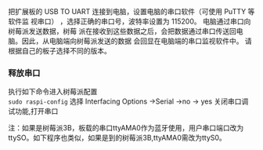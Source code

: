 把扩展板的 USB TO UART 连接到电脑，设置电脑的串口软件（可使用 PuTTY 等软件监 视串口） ，选择正确的串口号，波特率设置为 115200。 电脑通过串口向树莓派发送数据，树莓 派在接收到这些数据之后，会把数据通过串口传送回电脑。因此，从电脑端向树莓派发送的数据 会回显在电脑端的串口监视软件中。
请根据自己的板子选择不同的版本。

### 释放串口  
执行如下命令进入树莓派配置   
`sudo raspi-config`
选择 Interfacing Options  ->Serial ->no -> yes 关闭串口调试功能,打开串口  

注：如果是树莓派3B，板载的串口ttyAMA0作为蓝牙使用，用户串口端口改为ttySO。如下程序也类似，如果是到的树莓派3B,ttyAMA0需改为ttyS0。



